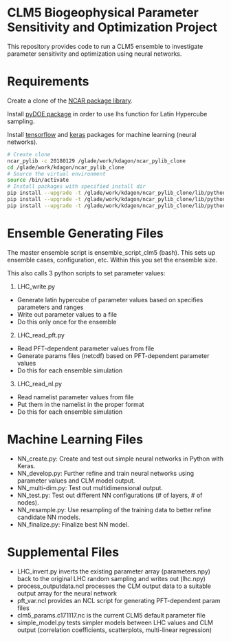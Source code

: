 # CLM5 Biogeophysical Parameter Sensitivity and Optimization Project

This repository provides code to run a CLM5 ensemble to investigate parameter sensitivity and optimization using neural networks.

# Requirements

Create a clone of the [NCAR package library](https://www2.cisl.ucar.edu/resources/computational-systems/cheyenne/software/python).

Install [pyDOE package](https://pythonhosted.org/pyDOE/randomized.html#latin-hypercube) in order to use lhs function for Latin Hypercube sampling.

Install [tensorflow](https://www.tensorflow.org/) and [keras](https://keras.io/) packages for machine learning (neural networks).

```bash
# Create clone
ncar_pylib -c 20180129 /glade/work/kdagon/ncar_pylib_clone
cd /glade/work/kdagon/ncar_pylib_clone
# Source the virtual environment
source /bin/activate
# Install packages with specified install dir
pip install --upgrade -t /glade/work/kdagon/ncar_pylib_clone/lib/python3.6/site-packages pyDOE
pip install --upgrade -t /glade/work/kdagon/ncar_pylib_clone/lib/python3.6/site-packages tensorflow
pip install --upgrade -t /glade/work/kdagon/ncar_pylib_clone/lib/python3.6/site-packages keras
```

# Ensemble Generating Files

The master ensemble script is ensemble_script_clm5 (bash). This sets up ensemble cases, configuration, etc. Within this you set the ensemble size.

This also calls 3 python scripts to set parameter values:

1) LHC_write.py

* Generate latin hypercube of parameter values based on specifies parameters and ranges
* Write out parameter values to a file
* Do this only once for the ensemble

2) LHC_read_pft.py

* Read PFT-dependent parameter values from file
* Generate params files (netcdf) based on PFT-dependent parameter values
* Do this for each ensemble simulation

3) LHC_read_nl.py

* Read namelist parameter values from file
* Put them in the namelist in the proper format
* Do this for each ensemble simulation

# Machine Learning Files

* NN_create.py: Create and test out simple neural networks in Python with Keras.
* NN_develop.py: Further refine and train neural networks using parameter values and CLM model output.
* NN_multi-dim.py: Test out multidimensional output.
* NN_test.py: Test out different NN configurations (# of layers, # of nodes).
* NN_resample.py: Use resampling of the training data to better refine candidate NN models.
* NN_finalize.py: Finalize best NN model.

# Supplemental Files

* LHC_invert.py inverts the existing parameter array (parameters.npy) back to the original LHC random sampling and writes out (lhc.npy)
* process_outputdata.ncl processes the CLM output data to a suitable output array for the neural network
* pft_var.ncl provides an NCL script for generating PFT-dependent param files
* clm5_params.c171117.nc is the current CLM5 default parameter file
* simple_model.py tests simpler models between LHC values and CLM output (correlation coefficients, scatterplots, multi-linear regression)

